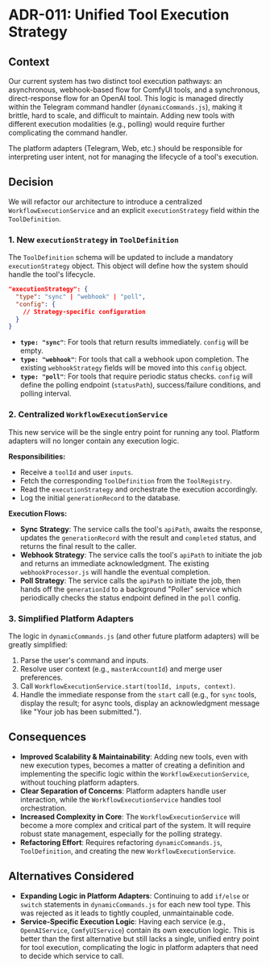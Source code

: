 # ADR-011: Unified Tool Execution Strategy

## Context
Our current system has two distinct tool execution pathways: an asynchronous, webhook-based flow for ComfyUI tools, and a synchronous, direct-response flow for an OpenAI tool. This logic is managed directly within the Telegram command handler (`dynamicCommands.js`), making it brittle, hard to scale, and difficult to maintain. Adding new tools with different execution modalities (e.g., polling) would require further complicating the command handler.

The platform adapters (Telegram, Web, etc.) should be responsible for interpreting user intent, not for managing the lifecycle of a tool's execution.

## Decision
We will refactor our architecture to introduce a centralized `WorkflowExecutionService` and an explicit `executionStrategy` field within the `ToolDefinition`.

### 1. New `executionStrategy` in `ToolDefinition`
The `ToolDefinition` schema will be updated to include a mandatory `executionStrategy` object. This object will define how the system should handle the tool's lifecycle.

```json
"executionStrategy": {
  "type": "sync" | "webhook" | "poll",
  "config": {
    // Strategy-specific configuration
  }
}
```

-   **`type: "sync"`**: For tools that return results immediately. `config` will be empty.
-   **`type: "webhook"`**: For tools that call a webhook upon completion. The existing `webhookStrategy` fields will be moved into this `config` object.
-   **`type: "poll"`**: For tools that require periodic status checks. `config` will define the polling endpoint (`statusPath`), success/failure conditions, and polling interval.

### 2. Centralized `WorkflowExecutionService`
This new service will be the single entry point for running any tool. Platform adapters will no longer contain any execution logic.

**Responsibilities:**
-   Receive a `toolId` and user `inputs`.
-   Fetch the corresponding `ToolDefinition` from the `ToolRegistry`.
-   Read the `executionStrategy` and orchestrate the execution accordingly.
-   Log the initial `generationRecord` to the database.

**Execution Flows:**
-   **Sync Strategy**: The service calls the tool's `apiPath`, awaits the response, updates the `generationRecord` with the result and `completed` status, and returns the final result to the caller.
-   **Webhook Strategy**: The service calls the tool's `apiPath` to initiate the job and returns an immediate acknowledgment. The existing `webhookProcessor.js` will handle the eventual completion.
-   **Poll Strategy**: The service calls the `apiPath` to initiate the job, then hands off the `generationId` to a background "Poller" service which periodically checks the status endpoint defined in the `poll` config.

### 3. Simplified Platform Adapters
The logic in `dynamicCommands.js` (and other future platform adapters) will be greatly simplified:
1.  Parse the user's command and inputs.
2.  Resolve user context (e.g., `masterAccountId`) and merge user preferences.
3.  Call `WorkflowExecutionService.start(toolId, inputs, context)`.
4.  Handle the immediate response from the `start` call (e.g., for `sync` tools, display the result; for async tools, display an acknowledgment message like "Your job has been submitted.").

## Consequences
-   **Improved Scalability & Maintainability**: Adding new tools, even with new execution types, becomes a matter of creating a definition and implementing the specific logic within the `WorkflowExecutionService`, without touching platform adapters.
-   **Clear Separation of Concerns**: Platform adapters handle user interaction, while the `WorkflowExecutionService` handles tool orchestration.
-   **Increased Complexity in Core**: The `WorkflowExecutionService` will become a more complex and critical part of the system. It will require robust state management, especially for the polling strategy.
-   **Refactoring Effort**: Requires refactoring `dynamicCommands.js`, `ToolDefinition`, and creating the new `WorkflowExecutionService`.

## Alternatives Considered
-   **Expanding Logic in Platform Adapters**: Continuing to add `if/else` or `switch` statements in `dynamicCommands.js` for each new tool type. This was rejected as it leads to tightly coupled, unmaintainable code.
-   **Service-Specific Execution Logic**: Having each service (e.g., `OpenAIService`, `ComfyUIService`) contain its own execution logic. This is better than the first alternative but still lacks a single, unified entry point for tool execution, complicating the logic in platform adapters that need to decide which service to call. 